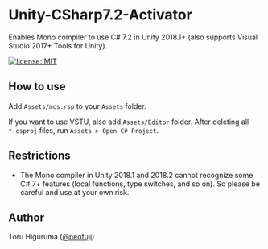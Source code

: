 # Unity-CSharp7.2-Activator
Enables Mono compiler to use C# 7.2 in Unity 2018.1+ (also supports Visual Studio 2017+ Tools for Unity).

[![license: MIT](https://img.shields.io/badge/license-MIT-blue.svg)](/LICENSE)

## How to use
Add `Assets/mcs.rsp` to your `Assets` folder.

If you want to use VSTU, also add `Assets/Editor` folder. After deleting all `*.csproj` files, run `Assets > Open C# Project`.

## Restrictions
- The Mono compiler in Unity 2018.1 and 2018.2 cannot recognize some C# 7+ features (local functions, type switches, and so on). So please be careful and use at your own risk.

## Author
Toru Higuruma ([@neofuji](https://github.com/neofuji))

